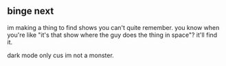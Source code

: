 ## binge next

im making a thing to find shows you can't quite remember. you know when you're like "it's that show where the guy does the thing in space"? it'll find it. 

dark mode only cus im not a monster.
